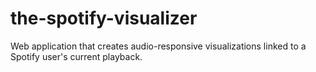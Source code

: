 # the-spotify-visualizer
Web application that creates audio-responsive visualizations linked to a Spotify user's current playback.
